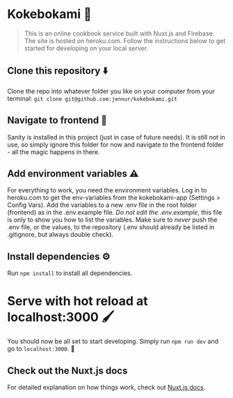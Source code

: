 # Kokebokami 🧡

> This is an online cookbook service built with Nuxt.js and Firebase. The site is hosted on heroku.com. Follow the instructions below to get started for developing on your local server.

## Clone this repository ⬇️

Clone the repo into whatever folder you like on your computer from your terminal:
`git clone git@github.com:jennur/kokebokami.git`

## Navigate to frontend 🎨

Sanity is installed in this project (just in case of future needs). It is still not in use, so simply ignore this folder for now and navigate to the frontend folder - all the magic happens in there.

## Add environment variables ⚠

For everything to work, you need the environment variables. Log in to heroku.com to get the env-variables from the kokebokami-app (Settings > Config Vars). Add the variables to a new .env file in the root folder (frontend) as in the .env.example file. _Do not edit the .env.example_, this file is only to show you how to list the variables. Make sure to _never_ push the .env file, or the values, to the repository (.env should already be listed in .gitignore, but always double check).

## Install dependencies ⚙️

Run `npm install` to install all dependencies.

# Serve with hot reload at localhost:3000 🖌

You should now be all set to start developing. Simply run `npm run dev` and go to `localhost:3000`. 🎉

## Check out the Nuxt.js docs

For detailed explanation on how things work, check out [Nuxt.js docs](https://nuxtjs.org).
